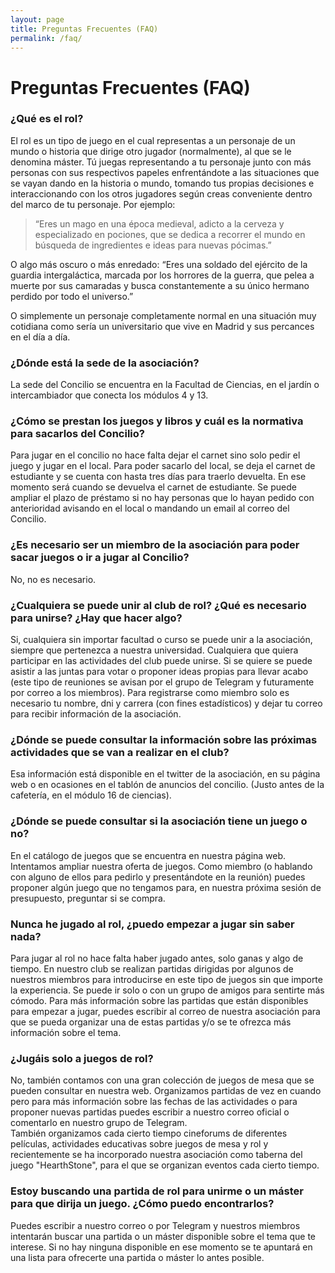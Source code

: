```yaml
---
layout: page
title: Preguntas Frecuentes (FAQ)
permalink: /faq/
---
```


# Preguntas Frecuentes (FAQ)

### ¿Qué es el rol?
El rol es un tipo de juego en el cual representas a un personaje de un mundo o historia que dirige otro jugador (normalmente), al que se le denomina máster. Tú juegas representando a tu personaje junto con más personas con sus respectivos papeles enfrentándote a las situaciones que se vayan dando en la historia o mundo, tomando tus propias decisiones e interaccionando con los otros jugadores según creas conveniente dentro del marco de tu personaje.
Por ejemplo:

> “Eres un mago en una época medieval, adicto a la cerveza y especializado en pociones, que se dedica a recorrer el mundo en búsqueda de ingredientes e ideas para nuevas pócimas.”

O algo más oscuro o más enredado:
“Eres una soldado del ejército de la guardia intergaláctica, marcada por los horrores de la guerra, que pelea a muerte por sus camaradas y busca constantemente a su único hermano perdido por todo el universo.”  

O simplemente un personaje completamente normal en una situación muy cotidiana como sería un universitario que vive en Madrid y sus percances en el día a día.

### ¿Dónde está la sede de la asociación?
La sede del Concilio se encuentra en la Facultad de Ciencias, en el jardín o intercambiador que conecta los módulos 4 y 13.

### ¿Cómo se prestan los juegos y libros y cuál es la normativa para sacarlos del Concilio?
Para jugar en el concilio no hace falta dejar el carnet  sino solo pedir el juego y jugar en el local. Para poder sacarlo del local, se deja el carnet de estudiante y se cuenta con hasta tres días para traerlo devuelta. En ese momento será cuando se devuelva el carnet de estudiante. Se puede ampliar el plazo de préstamo si no hay personas que lo hayan pedido con anterioridad avisando en el local o mandando un email al correo del Concilio.

### ¿Es necesario ser un miembro de la asociación para poder sacar juegos o ir a jugar al Concilio?
No, no es necesario. 

### ¿Cualquiera se puede unir al club de rol? ¿Qué es necesario para unirse? ¿Hay que hacer algo?
Si, cualquiera sin importar facultad o curso se puede unir a la asociación, siempre que pertenezca a nuestra universidad. Cualquiera que quiera participar en las actividades del club puede unirse. Si se quiere se puede asistir a las juntas para votar o proponer ideas propias para llevar acabo (este tipo de reuniones se avisan por el grupo de Telegram y futuramente por correo a los miembros). Para registrarse como miembro solo es necesario tu nombre, dni y carrera (con fines estadísticos) y dejar tu correo para recibir información de la asociación.

### ¿Dónde se puede consultar la información sobre las próximas actividades que se van a realizar en el club?
Esa información está disponible en el twitter de la asociación, en su página web o en ocasiones en el tablón de anuncios del concilio. (Justo antes de la cafetería, en el módulo 16 de ciencias).

### ¿Dónde se puede consultar si la asociación tiene un juego o no?
En el catálogo de juegos que se encuentra en nuestra página web. Intentamos ampliar nuestra oferta de juegos. Como miembro (o hablando con alguno de ellos para pedirlo y presentándote en la reunión) puedes proponer algún juego que no tengamos para, en nuestra próxima sesión de presupuesto, preguntar si se compra.

### Nunca he jugado al rol, ¿puedo empezar a jugar sin saber nada?
Para jugar al rol no hace falta haber jugado antes, solo ganas y algo de tiempo. En nuestro club se realizan partidas dirigidas por algunos de nuestros miembros para introducirse en este tipo de juegos sin que importe la experiencia. Se puede ir solo o con un grupo de amigos para sentirte más cómodo. Para más información sobre las partidas que están disponibles para empezar a jugar, puedes escribir al correo de nuestra asociación para que se pueda organizar una de estas partidas y/o se te ofrezca más información sobre el tema.

### ¿Jugáis solo a juegos de rol?
No, también contamos con una gran colección de juegos de mesa que se pueden consultar en nuestra web. Organizamos partidas de vez en cuando pero para más información sobre las fechas de las actividades o para proponer nuevas partidas puedes escribir a nuestro correo oficial o comentarlo en nuestro grupo de Telegram.  
También organizamos cada cierto tiempo cineforums de diferentes películas, actividades educativas sobre juegos de mesa y rol y recientemente se ha incorporado nuestra asociación como taberna del juego "HearthStone", para el que se organizan eventos cada cierto tiempo.

### Estoy buscando una partida de rol para unirme o un máster para que dirija un juego. ¿Cómo puedo encontrarlos?
Puedes escribir a nuestro correo o por Telegram y nuestros miembros intentarán buscar una partida o un máster disponible sobre el tema que te interese. Si no hay ninguna disponible en ese momento se te apuntará en una lista para ofrecerte una partida o máster lo antes posible. 
